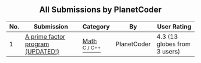 ﻿<div align="center">

## All Submissions by PlanetCoder

</div>

No.  | Submission | Category | By   | User Rating
---- | ---------- | -------- | ---- | -----------
1 | [A prime factor program \(UPDATED\!\)<br />](https://github.com/Planet-Source-Code/planetcoder-a-prime-factor-program-updated__3-9643) | [Math<br /><sup>C / C++</sup>](../ByCategory/math__3-12.md) | PlanetCoder | 4.3 (13 globes from 3 users)
